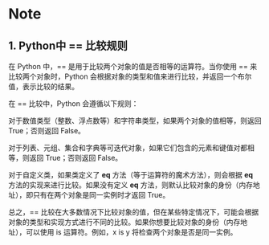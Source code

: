 # Note

## 1. Python中 == 比较规则

在 Python 中，== 是用于比较两个对象的值是否相等的运算符。当你使用 == 来比较两个对象时，Python 会根据对象的类型和值来进行比较，并返回一个布尔值，表示比较的结果。

在 == 比较中，Python 会遵循以下规则：

对于数值类型（整数、浮点数等）和字符串类型，如果两个对象的值相等，则返回 True；否则返回 False。

对于列表、元组、集合和字典等可迭代对象，如果它们包含的元素和键值对都相等，则返回 True；否则返回 False。

对于自定义类，如果类定义了 __eq__ 方法（等于运算符的魔术方法），则会根据 __eq__ 方法的实现来进行比较。如果没有定义 __eq__ 方法，则默认比较对象的身份（内存地址），即只有在两个对象是同一实例时才返回 True。

总之，== 比较在大多数情况下比较对象的值，但在某些特定情况下，可能会根据对象的类型和实现方式进行不同的比较。如果你想要比较对象的身份（内存地址），可以使用 is 运算符。例如，x is y 将检查两个对象是否是同一实例。